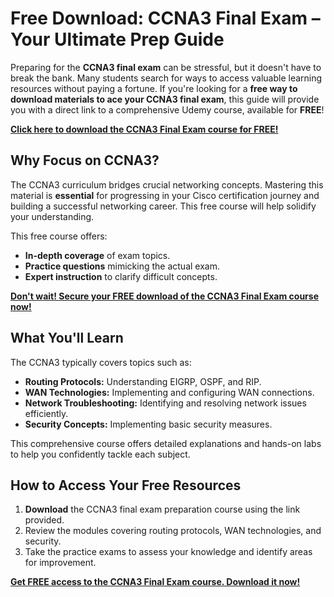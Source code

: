 # Free Download: CCNA3 Final Exam – Your Ultimate Prep Guide

Preparing for the **CCNA3 final exam** can be stressful, but it doesn't have to break the bank. Many students search for ways to access valuable learning resources without paying a fortune. If you're looking for a **free way to download materials to ace your CCNA3 final exam**, this guide will provide you with a direct link to a comprehensive Udemy course, available for **FREE**!

[**Click here to download the CCNA3 Final Exam course for FREE!**](https://udemywork.com/ccna3-final-exam)

## Why Focus on CCNA3?

The CCNA3 curriculum bridges crucial networking concepts. Mastering this material is **essential** for progressing in your Cisco certification journey and building a successful networking career. This free course will help solidify your understanding.

This free course offers:

*   **In-depth coverage** of exam topics.
*   **Practice questions** mimicking the actual exam.
*   **Expert instruction** to clarify difficult concepts.

[**Don't wait! Secure your FREE download of the CCNA3 Final Exam course now!**](https://udemywork.com/ccna3-final-exam)

## What You'll Learn

The CCNA3 typically covers topics such as:

*   **Routing Protocols:** Understanding EIGRP, OSPF, and RIP.
*   **WAN Technologies:** Implementing and configuring WAN connections.
*   **Network Troubleshooting:** Identifying and resolving network issues efficiently.
*   **Security Concepts:** Implementing basic security measures.

This comprehensive course offers detailed explanations and hands-on labs to help you confidently tackle each subject.

## How to Access Your Free Resources

1.  **Download** the CCNA3 final exam preparation course using the link provided.
2.  Review the modules covering routing protocols, WAN technologies, and security.
3.  Take the practice exams to assess your knowledge and identify areas for improvement.

[**Get FREE access to the CCNA3 Final Exam course. Download it now!**](https://udemywork.com/ccna3-final-exam)
